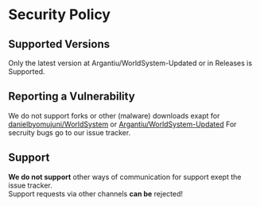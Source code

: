 # Security Policy
## Supported Versions
Only the latest version at Argantiu/WorldSystem-Updated or in Releases is Supported.
  
## Reporting a Vulnerability

We do not support forks or other (malware) downloads exapt for [danielbyomujuni/WorldSystem](https://github.com/danielbyomujuni/WorldSystem) or [Argantiu/WorldSystem-Updated](https://github.com/Argantiu/WorldSystem-Updated) 
For secruity bugs go to our issue tracker. 

## Support

<b>We do not support</b> other ways of communication for support exept the issue tracker.  
  Support requests via other channels <b>can be</b> rejected!